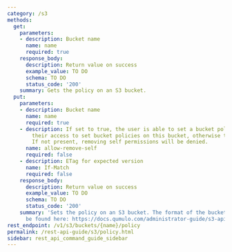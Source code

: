 ```yaml
---
category: /s3
methods:
  get:
    parameters:
    - description: Bucket name
      name: name
      required: true
    response_body:
      description: Return value on success
      example_value: TO DO
      schema: TO DO
      status_code: '200'
    summary: Gets the policy on an S3 bucket.
  put:
    parameters:
    - description: Bucket name
      name: name
      required: true
    - description: If set to true, the user is able to set a bucket policy that removes
        their access to set bucket policies on this bucket, otherwise they cannot.
        If not present, removing self permissions will be denied.
      name: allow-remove-self
      required: false
    - description: ETag for expected version
      name: If-Match
      required: false
    response_body:
      description: Return value on success
      example_value: TO DO
      schema: TO DO
      status_code: '200'
    summary: 'Sets the policy on an S3 bucket. The format of the bucket policycan
      be found here: https://docs.qumulo.com/administrator-guide/s3-api/creating-managing-s3-buckets.html'
rest_endpoint: /v1/s3/buckets/{name}/policy
permalink: /rest-api-guide/s3/policy.html
sidebar: rest_api_command_guide_sidebar
---
```

